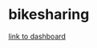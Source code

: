 # bikesharing

[link to dashboard](https://public.tableau.com/app/profile/swarup.dinesh/viz/Finalpresentation_16545767958210/FinalPresentation?publish=yes)
